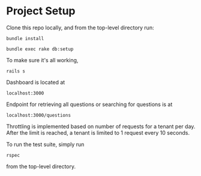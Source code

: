 # Project Setup

Clone this repo locally, and from the top-level directory run:

`bundle install`

`bundle exec rake db:setup`

To make sure it's all working,

`rails s`

Dashboard is located at

`localhost:3000`

Endpoint for retrieving all questions or searching for questions is at 

`localhost:3000/questions`

Throttling is implemented based on number of requests for a tenant per day. After the limit is reached, a tenant is limited to 1 request every 10 seconds.

To run the test suite, simply run

`rspec`

from the top-level directory.
